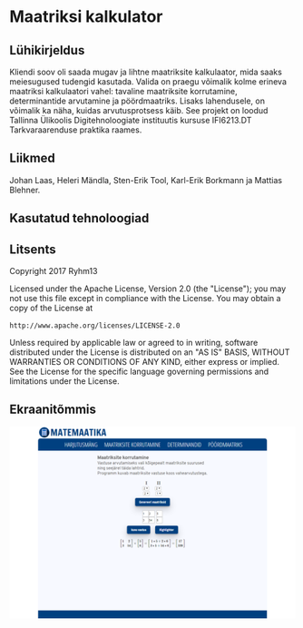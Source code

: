 # Maatriksi kalkulator

## Lühikirjeldus
Kliendi soov oli saada mugav ja lihtne maatriksite kalkulaator, mida saaks meiesugused tudengid kasutada. Valida on praegu võimalik kolme erineva maatriksi kalkulaatori vahel: tavaline maatriksite korrutamine, determinantide arvutamine ja pöördmaatriks. Lisaks lahendusele, on võimalik ka näha, kuidas arvutusprotsess käib. See projekt on loodud Tallinna Ülikoolis Digitehnoloogiate instituutis kursuse IFI6213.DT Tarkvaraarenduse praktika raames.

## Liikmed
Johan Laas, Heleri Mändla, Sten-Erik Tool, Karl-Erik Borkmann ja Mattias Blehner.

## Kasutatud tehnoloogiad

## Litsents
Copyright 2017 Ryhm13

Licensed under the Apache License, Version 2.0 (the "License");
you may not use this file except in compliance with the License.
You may obtain a copy of the License at

    http://www.apache.org/licenses/LICENSE-2.0

Unless required by applicable law or agreed to in writing, software
distributed under the License is distributed on an "AS IS" BASIS,
WITHOUT WARRANTIES OR CONDITIONS OF ANY KIND, either express or implied.
See the License for the specific language governing permissions and
limitations under the License.

## Ekraanitõmmis

![Ekraanitõmmis 1](Capture0.png "Ekraanitõmmis1")
